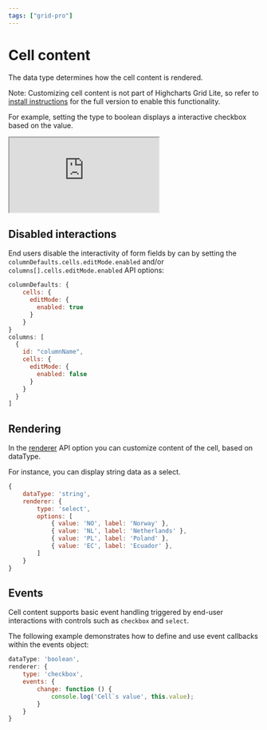 ```yaml
---
tags: ["grid-pro"]
---
```


# Cell content

The data type determines how the cell content is rendered.

Note: Customizing cell content is not part of Highcharts Grid Lite, so refer to [install instructions](https://www.highcharts.com/docs/dashboards/grid-standalone) for the full version to enable this functionality.

For example, setting the type to boolean displays a interactive checkbox based on the value.

<iframe src="https://www.highcharts.com/samples/embed/grid-pro/demo/cell-editing" allow="fullscreen"></iframe>

## Disabled interactions 

End users disable the interactivity of form fields by can by setting the `columnDefaults.cells.editMode.enabled` and/or `columns[].cells.editMode.enabled` API options:

```js
columnDefaults: {
    cells: {
      editMode: {
        enabled: true
      }
    }
}
columns: [
  {
    id: "columnName",
    cells: {
      editMode: {
        enabled: false
      }
    }
  }
]
```

## Rendering

In the [renderer](https://api.highcharts.com/dashboards/#interfaces/Grid_Options.ColumnOptions#renderer) API option you can customize content of the cell, based on dataType.

For instance, you can display string data as a select.

```js
{
    dataType: 'string',
    renderer: {
        type: 'select',
        options: [
            { value: 'NO', label: 'Norway' },
            { value: 'NL', label: 'Netherlands' },
            { value: 'PL', label: 'Poland' },
            { value: 'EC', label: 'Ecuador' },
        ]
    }
}
```

## Events
Cell content supports basic event handling triggered by end-user interactions with controls such as `checkbox` and `select`.

The following example demonstrates how to define and use event callbacks within the events object:

```js
dataType: 'boolean',
renderer: {
    type: 'checkbox',
    events: {
        change: function () {
            console.log('Cell`s value', this.value);
        }
    }
}
```
